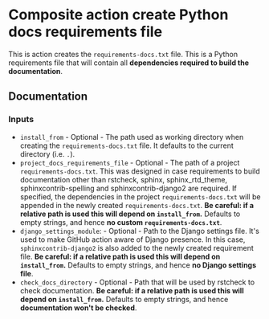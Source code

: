 # Composite action create Python docs requirements file

This is action creates the `requirements-docs.txt` file. This is a Python requirements file that will contain all **dependencies required to build the documentation**.

## Documentation

### Inputs

* `install_from` - Optional - The path used as working directory when creating the `requirements-docs.txt` file. It defaults to the current directory (i.e. `.`).
* `project_docs_requirements_file` - Optional - The path of a project `requirements-docs.txt`. This was designed in case requirements to build documentation other than rstcheck, sphinx, sphinx_rtd_theme, sphinxcontrib-spelling and sphinxcontrib-django2 are required. If specified, the dependencies in the project `requirements-docs.txt` will be appended in the newly created `requirements-docs.txt`. **Be careful: if a relative path is used this will depend on `install_from`.** Defaults to empty strings, and hence **no custom `requirements-docs.txt`**.
* `django_settings_module`: - Optional - Path to the Django settings file. It's used to make GitHub action aware of Django presence. In this case, `sphinxcontrib-django2` is also added to the newly created requirement file. **Be careful: if a relative path is used this will depend on `install_from`.** Defaults to empty strings, and hence **no Django settings file**.
* `check_docs_directory` - Optional - Path that will be used by rstcheck to check documentation. **Be careful: if a relative path is used this will depend on `install_from`.** Defaults to empty strings, and hence **documentation won't be checked**.
